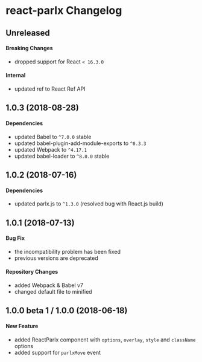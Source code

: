 # react-parlx Changelog

## Unreleased
#### Breaking Changes
- dropped support for React `< 16.3.0`

#### Internal
- updated ref to React Ref API

## 1.0.3 (2018-08-28)
#### Dependencies
- updated Babel to `^7.0.0` stable
- updated babel-plugin-add-module-exports to `^0.3.3`
- updated Webpack to `^4.17.1`
- updated babel-loader to `^8.0.0` stable

## 1.0.2 (2018-07-16)
#### Dependencies
- updated parlx.js to `^1.3.0` (resolved bug with React.js build)

## 1.0.1 (2018-07-13)
#### Bug Fix
- the incompatibility problem has been fixed
- previous versions are deprecated

#### Repository Changes
- added Webpack & Babel v7
- changed default file to minified

## 1.0.0 beta 1 / 1.0.0 (2018-06-18)
#### New Feature
- added ReactParlx component with `options`, `overlay`, `style` and `className` options
- added support for `parlxMove` event
